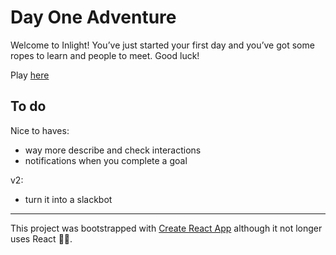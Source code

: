 # Day One Adventure

Welcome to Inlight! You’ve just started your first day and you’ve got some ropes to learn and people to meet. Good luck!

Play [here](https://gor.do/day-one-adventure/index.html)

## To do

Nice to haves:
 - way more describe and check interactions
 - notifications when you complete a goal

v2:
 - turn it into a slackbot

-----

This project was bootstrapped with [Create React App](https://github.com/facebookincubator/create-react-app) although it not longer uses React 🤷‍♂️.
